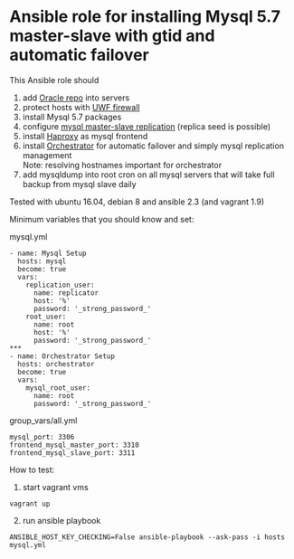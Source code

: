 # Ansible role for installing Mysql 5.7 master-slave with gtid and automatic failover

This Ansible role should
1) add [Oracle repo](https://dev.mysql.com/downloads/repo/apt/) into servers
2) protect hosts with [UWF firewall](https://en.wikipedia.org/wiki/Uncomplicated_Firewall)
3) install Mysql 5.7 packages
4) configure [mysql master-slave replication](https://dev.mysql.com/doc/refman/5.7/en/replication.html) (replica seed is possible)
5) install [Haproxy](https://en.wikipedia.org/wiki/HAProxy) as mysql frontend
6) install [Orchestrator](https://github.com/github/orchestrator) for automatic failover and simply mysql replication management  
Note: resolving hostnames important for orchestrator
7) add mysqldump into root cron on all mysql servers that will take full backup from mysql slave daily

Tested with ubuntu 16.04, debian 8 and ansible 2.3 (and vagrant 1.9)

Minimum variables that you should know and set:

mysql.yml
```
- name: Mysql Setup
  hosts: mysql
  become: true
  vars:
    replication_user:
      name: replicator
      host: '%'
      password: '_strong_password_'
    root_user:
      name: root
      host: '%'
      password: '_strong_password_'
***
- name: Orchestrator Setup
  hosts: orchestrator
  become: true
  vars:
    mysql_root_user:
      name: root
      password: '_strong_password_'
```

group_vars/all.yml
```
mysql_port: 3306
frontend_mysql_master_port: 3310
frontend_mysql_slave_port: 3311
```

How to test:
1) start vagrant vms
```
vagrant up
```
2) run ansible playbook
```
ANSIBLE_HOST_KEY_CHECKING=False ansible-playbook --ask-pass -i hosts mysql.yml
```
